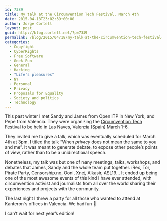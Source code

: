 ```yaml
---
id: 7389
title: My talk at the Circumvention Tech Festival, March 4th
date: 2015-04-18T23:02:39+00:00
author: Jorge Cortell
layout: post
guid: http://blog.cortell.net/?p=7389
permalink: /blog/2015/04/18/my-talk-at-the-circumvention-tech-festival-march-4th/
categories:
  - Copyfight
  - CyberRights
  - Free Software
  - Geek Fun
  - General
  - Hacking
  - "Life's pleasures"
  - NY
  - Personal
  - Privacy
  - Proposals for Equality
  - Society and politics
  - Technology
---
```

This past winter I met Sandy and James from Open ITP in New York, and Pepe from Valencia. They were organizing the <a title="https://openitp.org/festival/circumvention-tech-festival.html" href="https://openitp.org/festival/circumvention-tech-festival.html" target="_blank">Circumvention Tech Festival</a> to be held in Las Naves, Valencia (Spain) March 1-6.

They invited me to give a talk, which was eventually scheduled for March 4th at 3pm. I titled the talk “When _privacy_ does not mean the same to you and me”. It was meant to generate debate, to expose other people’s points of view, rather than to be a unidirectional speech.

Nonetheless, my talk was but one of many meetings, talks, workshops, and debates that James, Sandy and the whole team put together. iRex, Tor, Pirate Party, Censorship.no, Ooni, Xnet, Alkasir, ASL19... It ended up being one of the most awesome events of this kind I have ever attended, with circumvention activist and journalists from all over the world sharing their experiences and projects with the community.

The last night I threw a party for all those who wanted to attend at Kanteron`s offices in Valencia. We had fun 🙂

I can’t wait for next year’s edition!